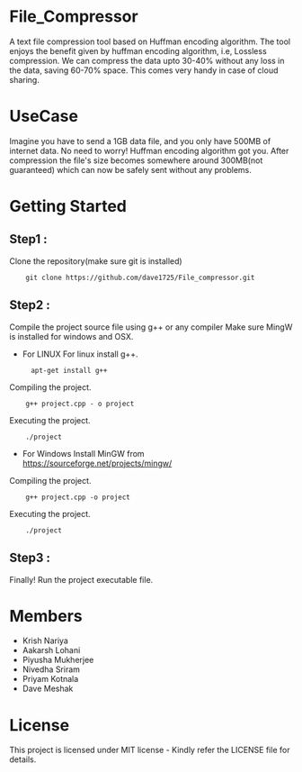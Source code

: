 # File_Compressor
A text file compression tool based on Huffman encoding algorithm. The tool enjoys the benefit given by huffman encoding algorithm, i.e, Lossless compression.
We can compress the data upto 30-40% without any loss in the data, saving 60-70% space. This comes very handy in case of cloud sharing. 
# UseCase
Imagine you have to send a 1GB data file, and you only have 500MB of internet data. No need to worry! Huffman encoding algorithm got you. After compression the file's size becomes somewhere around 300MB(not guaranteed) which can now be safely sent without any problems.
# Getting Started
## Step1 : 
Clone the repository(make sure git is installed)

        git clone https://github.com/dave1725/File_compressor.git

## Step2 : 
Compile the project source file using g++ or any compiler
Make sure MingW is installed for windows and OSX.
+ For LINUX
For linux install g++.
        
        apt-get install g++
  
Compiling the project.

        g++ project.cpp - o project

Executing the project.

        ./project

+ For Windows
Install MinGW from https://sourceforge.net/projects/mingw/

Compiling the project.

        g++ project.cpp -o project

Executing the project.

        ./project
        
## Step3 : 
Finally! Run the project executable file.

# Members
+ Krish Nariya
+ Aakarsh Lohani
+ Piyusha Mukherjee
+ Nivedha Sriram
+ Priyam Kotnala
+ Dave Meshak

# License
This project is licensed under MIT license - Kindly refer the LICENSE file for details.



